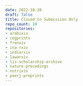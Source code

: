 ```yaml
---
date: 2022-10-28
draft: false
title: Closed to Submission Only
repo_count: 10
repositories:
- arabixiv
- cogprints
- frenxiv
- ina-rxiv
- indiarxiv
- lawarxiv
- lis-scholarship-archive
- nature-precedings
- nutrixiv
- peerj-preprints
---
```



